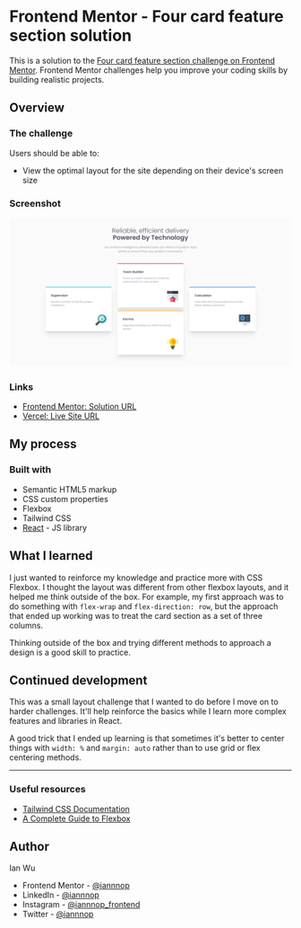 # Frontend Mentor - Four card feature section solution

This is a solution to the [Four card feature section challenge on Frontend Mentor](https://www.frontendmentor.io/challenges/four-card-feature-section-weK1eFYK). Frontend Mentor challenges help you improve your coding skills by building realistic projects. 

## Overview

### The challenge

Users should be able to:

- View the optimal layout for the site depending on their device's screen size

### Screenshot
![](./desktop-four-card-feature.png)

### Links

- [Frontend Mentor: Solution URL](https://www.frontendmentor.io/solutions/four-card-feature-section-with-react-and-tailwind-css-GmEu63ZP8)
- [Vercel: Live Site URL](https://four-card-feature-section-silk-eta.vercel.app/)

## My process

### Built with

- Semantic HTML5 markup
- CSS custom properties
- Flexbox
- Tailwind CSS
- [React](https://reactjs.org/) - JS library

## What I learned

I just wanted to reinforce my knowledge and practice more with CSS Flexbox. I thought the layout was different from other flexbox layouts, and it helped me think outside of the box. For example, my first approach was to do something with `flex-wrap` and `flex-direction: row`, but the approach that ended up working was to treat the card section as a set of three columns.

Thinking outside of the box and trying different methods to approach a design is a good skill to practice.

## Continued development

This was a small layout challenge that I wanted to do before I move on to harder challenges. It'll help reinforce the basics while I learn more complex features and libraries in React.

A good trick that I ended up learning is that sometimes it's better to center things with `width: %` and `margin: auto` rather than to use grid or flex centering methods.

---

### Useful resources

- [Tailwind CSS Documentation](https://tailwindcss.com/docs/)
- [A Complete Guide to Flexbox](https://css-tricks.com/snippets/css/a-guide-to-flexbox/)

## Author
Ian Wu

- Frontend Mentor - [@iannnop](https://www.frontendmentor.io/profile/iannnop)
- LinkedIn - [@iannnop](https://www.linkedin.com/in/iannnop/)
- Instagram - [@iannnop_frontend](https://www.instagram.com/iannnop_frontend/)
- Twitter - [@iannnop](https://www.twitter.com/iannnop)
